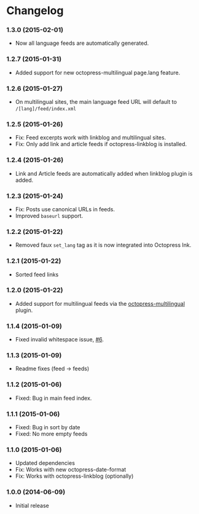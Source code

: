 # Changelog

### 1.3.0 (2015-02-01)

- Now all language feeds are automatically generated.

### 1.2.7 (2015-01-31)

- Added support for new octopress-multilingual page.lang feature.

### 1.2.6 (2015-01-27)

- On multilingual sites, the main language feed URL will default to `/[lang]/feed/index.xml`

### 1.2.5 (2015-01-26)

- Fix: Feed excerpts work with linkblog and multilingual sites.
- Fix: Only add link and article feeds if octopress-linkblog is installed.

### 1.2.4 (2015-01-26)

- Link and Article feeds are automatically added when linkblog plugin is added.

### 1.2.3 (2015-01-24)
- Fix: Posts use canonical URLs in feeds.
- Improved `baseurl` support.

### 1.2.2 (2015-01-22)
- Removed faux `set_lang` tag as it is now integrated into Octopress Ink.

### 1.2.1 (2015-01-22)
- Sorted feed links

### 1.2.0 (2015-01-22)
- Added support for multilingual feeds via the [octopress-multilingual](https://github.com/octopress/multilingual) plugin.

### 1.1.4 (2015-01-09)
- Fixed invalid whitespace issue, [#6](https://github.com/octopress/feeds/issues/6).

### 1.1.3 (2015-01-09)
- Readme fixes (feed -> feeds)

### 1.1.2 (2015-01-06)
- Fixed: Bug in main feed index.

### 1.1.1 (2015-01-06)

- Fixed: Bug in sort by date
- Fixed: No more empty feeds

### 1.1.0 (2015-01-06)

- Updated dependencies
- Fix: Works with new octopress-date-format
- Fix: Works with octopress-linkblog (optionally)

### 1.0.0 (2014-06-09)

- Initial release
